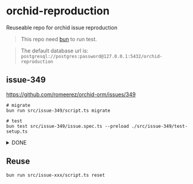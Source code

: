 # orchid-reproduction

Reuseable repo for orchid issue reproduction

> This repo need [bun](https://bun.sh/) to run test.

> The default database url is: `postgresql://postgres:password@127.0.0.1:5432/orchid-reproduction`

## issue-349

https://github.com/romeerez/orchid-orm/issues/349

```shell
# migrate
bun run src/issue-349/script.ts migrate

# test
bun test src/issue-349/issue.spec.ts --preload ./src/issue-349/test-setup.ts
```

<details>
<summary>DONE</summary>

## issue-342

https://github.com/romeerez/orchid-orm/issues/342

```shell
# migrate
bun run src/issue-342/script.ts migrate

# test
bun test src/issue-342/issue.spec.ts --preload ./src/issue-342/test-setup.ts
```

## issue-327

https://github.com/romeerez/orchid-orm/issues/327

```shell
# migrate
bun run src/issue-327/script.ts migrate

# test
bun test src/issue-327/issue.spec.ts --preload ./src/issue-327/test-setup.ts
```

## issue-311

https://github.com/romeerez/orchid-orm/issues/311

```shell
# migrate
bun run src/issue-311/script.ts migrate

# test
bun test src/issue-311/issue.spec.ts --preload ./src/issue-311/test-setup.ts
```

## issue-247

https://github.com/romeerez/orchid-orm/issues/247

```shell
# migrate
bun run src/issue-247/script.ts migrate

# test
bun test src/issue-247/issue.spec.ts --preload ./src/issue-247/test-setup.ts
```

## issue-242

https://github.com/romeerez/orchid-orm/issues/242

```shell
# migrate
bun run src/issue-242/script.ts migrate

# test
bun test src/issue-242/issue.spec.ts --preload ./src/issue-242/test-setup.ts
```

## issue-222

https://github.com/romeerez/orchid-orm/issues/222

```shell
# migrate
bun run src/issue-222/script.ts migrate

# test
bun test src/issue-222/issue.spec.ts --preload ./src/issue-222/test-setup.ts
```

</details>

## Reuse

```shell
bun run src/issue-xxx/script.ts reset
```
